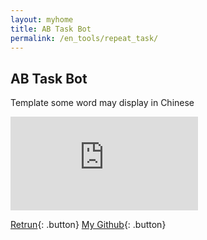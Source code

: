 ```yaml
---
layout: myhome
title: AB Task Bot
permalink: /en_tools/repeat_task/
---
```


## AB Task Bot

Template some word may display in Chinese

<iframe
  src="https://udify.app/chat/fT9to5hZt1XjomJG"
  frameborder="0"
  allow="microphone">
</iframe>

<script>
 window.difyChatbotConfig = {
  token: 'GqFa2TQzzEG2mrCW'
 }
</script>
<script
 src="https://udify.app/embed.min.js"
 id="GqFa2TQzzEG2mrCW"
 defer>
</script>
<style>
  #dify-chatbot-bubble-button {
    background-color: #1C64F2 !important;
  }
</style>

[Retrun](https://youropen.xyz/en_tools/){: .button}
[My Github](https://about.youropen.xyz){: .button}
